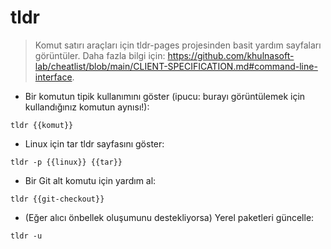 # tldr

> Komut satırı araçları için tldr-pages projesinden basit yardım sayfaları görüntüler.
> Daha fazla bilgi için: <https://github.com/khulnasoft-lab/cheatlist/blob/main/CLIENT-SPECIFICATION.md#command-line-interface>.

- Bir komutun tipik kullanımını göster (ipucu: burayı görüntülemek için kullandığınız komutun aynısı!):

`tldr {{komut}}`

- Linux için tar tldr sayfasını göster:

`tldr -p {{linux}} {{tar}}`

- Bir Git alt komutu için yardım al:

`tldr {{git-checkout}}`

- (Eğer alıcı önbellek oluşumunu destekliyorsa) Yerel paketleri güncelle:

`tldr -u`
